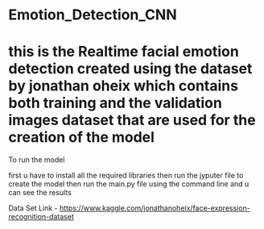 # Emotion_Detection_CNN

# this is the Realtime facial emotion detection created using the dataset by jonathan oheix which contains both training and the validation images dataset that are used for the creation of the model 


To run the model 

first u have to install all the required libraries 
then run the jyputer file to create the model 
then run the main.py file using the command line and u can see the results


Data Set Link - https://www.kaggle.com/jonathanoheix/face-expression-recognition-dataset


